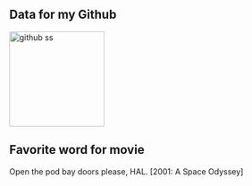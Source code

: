 ## Data for my Github

<p align="left">    
   <img alt="github ss" height="170px" src="http://github-readme-streak-stats.herokuapp.com?user=yu5uke-1024&theme=tokyonight" />
</p>



## Favorite word for movie

Open the pod bay doors please, HAL. [2001: A Space Odyssey]

